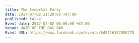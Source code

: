 ```yaml
---
title: The Immortal Party
date: 2017-07-02 21:20:00 +07:00
published: false
Event date: 2017-07-02 00:00:00 +07:00
Venue: HAIR OF THE DOG BAR
Event URL: https://www.facebook.com/events/648216162050278
---
```


